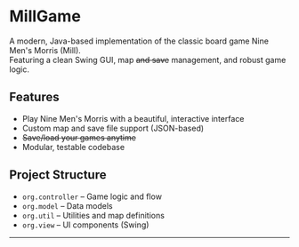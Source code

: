 # MillGame

A modern, Java-based implementation of the classic board game Nine Men's Morris (Mill).  
Featuring a clean Swing GUI, map <del>and save</del> management, and robust game logic.


## Features
- Play Nine Men's Morris with a beautiful, interactive interface
- Custom map and save file support (JSON-based)
- <del>Save/load your games anytime
- Modular, testable codebase

## Project Structure

- `org.controller` – Game logic and flow
- `org.model` – Data models
- `org.util` – Utilities and map definitions
- `org.view` – UI components (Swing)

---